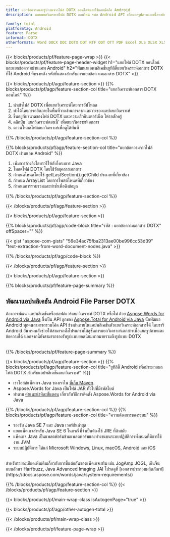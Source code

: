 ```yaml
---
title: แยกข้อความและรูปภาพจากไฟล์ DOTX ออนไลน์และใช้แอพมือถือ Android
description: แอพแยกวิเคราะห์ไฟล์ DOTX ออนไลน์ รหัส Android API เพื่อแยกรูปภาพและเนื้อหาข้อความจากเอกสาร DOTX

family: total
platformtag: Android
feature: Parse
informat: DOTX
otherformats: Word DOCX DOC DOTX DOT RTF ODT OTT PDF Excel XLS XLSX XLSM XLSB ODS Powerpoint PPT PPTX ODP
---
```

{{< blocks/products/pf/feature-page-wrap >}}
{{< blocks/products/pf/feature-page-header-widget h1="แยกไฟล์ DOTX ออนไลน์และแยกข้อความผ่านแอพ Android" h2="พัฒนาแอพพลิเคชั่นยูทิลิตี้แยกวิเคราะห์เอกสาร DOTX ที่ใช้ Android ที่ทรงพลัง รหัสที่แสดงสำหรับการแยกข้อความเอกสาร DOTX" >}}

{{< blocks/products/pf/agp/feature-section >}}
{{% blocks/products/pf/agp/feature-section-col title="แยกวิเคราะห์เอกสาร DOTX ออนไลน์" %}}

1. นำเข้าไฟล์ DOTX เพื่อแยกวิเคราะห์โดยการอัปโหลด
1. ทำได้โดยการคลิกภายในพื้นที่วางผ่านการลากและวางของแอปแยกวิเคราะห์ 
1. ขึ้นอยู่กับขนาดของไฟล์ DOTX และความเร็วอินเตอร์เน็ต ให้รอสักครู่
1. คลิกปุ่ม 'แยกวิเคราะห์ตอนนี้' เพื่อแยกวิเคราะห์เอกสาร
1. ดาวน์โหลดไฟล์แยกวิเคราะห์เพื่อดูได้ทันที

{{% /blocks/products/pf/agp/feature-section-col %}}

{{% blocks/products/pf/agp/feature-section-col title="แยกข้อความจากไฟล์ DOTX ผ่านแอพ Android" %}}

1. เพิ่มการอ้างอิงไลบรารีให้กับโครงการ Java  
1. โหลดไฟล์ DOTX โดยใช้วัตถุคลาสเอกสาร
1. กำหนดโหนดโดยใช้ getLastSection().getChild ประเภทที่เกี่ยวข้อง
1. กำหนด ArrayList โดยการโพสต์โหนดที่เกี่ยวข้อง
1. กำหนดการรวบรวมและทำซ้ำเพื่อดึงข้อมูล

{{% /blocks/products/pf/agp/feature-section-col %}}

{{< /blocks/products/pf/agp/feature-section >}}

{{< blocks/products/pf/agp/feature-section >}}

{{% blocks/products/pf/agp/code-block title="รหัส : แยกข้อความเอกสาร DOTX" offSpacer="" %}}

{{< gist "aspose-com-gists" "56e34ac75fba2313ae00be996cc53d39" "text-extraction-from-word-document-nodes.java" >}}

{{% /blocks/products/pf/agp/code-block %}}


{{< /blocks/products/pf/agp/feature-section >}}

{{< blocks/products/pf/agp/feature-section >}}

{{% blocks/products/pf/feature-page-summary %}}


<h2>พัฒนาแอปพลิเคชัน Android File Parser DOTX</h2>

ต้องการพัฒนาแอปพลิเคชันหรือซอฟต์แวร์แยกวิเคราะห์ DOTX หรือไม่ ด้วย [Aspose.Words for Android via Java](https://products.aspose.com/words/th/android-java/) ซึ่งเป็น API ลูกของ [Aspose.Total for Android via Java](https://products.aspose.com/total/th/android-java/) นักพัฒนา Android ทุกคนสามารถรวมโค้ด API ข้างต้นภายในแอปพลิเคชันตัวแยกวิเคราะห์เอกสารได้ ไลบรารี Android อันทรงพลังช่วยให้สามารถตั้งโปรแกรมโซลูชันการแยกวิเคราะห์เอกสารเพื่อแยกรูปภาพและข้อความได้ นอกจากนี้ยังสามารถรองรับรูปแบบยอดนิยมมากมายรวมถึงรูปแบบ DOTX<br /><br />

{{% /blocks/products/pf/feature-page-summary %}}

{{< blocks/products/pf/agp/feature-section >}}
{{% blocks/products/pf/agp/feature-section-col title="ยูทิลิตี้ Android เพื่อประมวลผลไฟล์ DOTX สำหรับแอปพลิเคชันแยกวิเคราะห์" %}}

- เราโฮสต์แพ็คเกจ Java ของเราใน [ที่เก็บ Maven](https://releases.aspose.com/java/repo/com/aspose/aspose-words/). 
- Aspose.Words for Java เป็นไฟล์ JAR ทั่วไปที่มีรหัสไบต์ 
- ทำตาม [คำแนะนำทีละขั้นตอน](https://docs.aspose.com/words/java/install-aspose-words-for-android-via-java/) เกี่ยวกับวิธีการติดตั้ง Aspose.Words for Android via Java

{{% /blocks/products/pf/agp/feature-section-col %}}
{{% blocks/products/pf/agp/feature-section-col title="ความต้องการของระบบ" %}}

- รองรับ Java SE 7 และ Java เวอร์ชันล่าสุด
- แยกแพ็คเกจสำหรับ Java SE 6 ในกรณีที่จำเป็นต้องใช้ JRE ที่ล้าสมัย
- แพ็คเกจ Java เป็นแพลตฟอร์มข้ามแพลตฟอร์มและทำงานบนระบบปฏิบัติการทั้งหมดที่มีการใช้งาน JVM
- ระบบปฏิบัติการ ได้แก่ Microsoft Windows, Linux, macOS, Android และ iOS

<br />
สำหรับรายละเอียดเพิ่มเติมเกี่ยวกับการขึ้นต่อกันของแพ็คเกจเสริม เช่น JogAmp JOGL, เอ็นจิ้นแบบอักษร Harfbuzz, Java Advanced Imaging JAI โปรดดูที่ [เอกสารประกอบผลิตภัณฑ์](https://docs.aspose.com/words/java/system-requirements/)

{{% /blocks/products/pf/agp/feature-section-col %}}
{{< /blocks/products/pf/agp/feature-section >}}


{{< blocks/products/pf/main-wrap-class isAutogenPage="true" >}}

{{< blocks/products/pf/agp/other-autogen-total >}}

{{< /blocks/products/pf/main-wrap-class >}}

{{< /blocks/products/pf/feature-page-wrap >}}